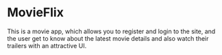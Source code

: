 # MovieFlix
This is a movie app, which allows you to register and login to the site, and the user get to know about the latest movie details and also watch their trailers with an attractive UI.
